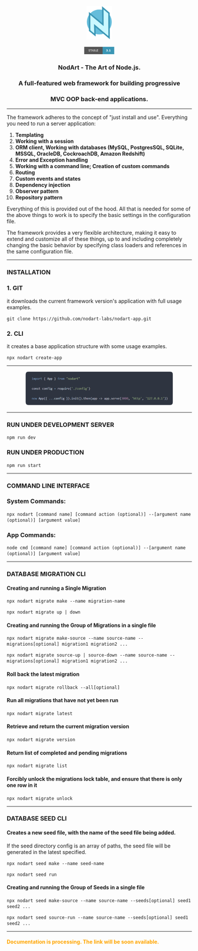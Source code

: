 
<div align="center">
<img src="sources/img/nodart-logo.svg" width="70">
<br/>
<br/>
<img src="sources/img/badges/stable-3.svg" height="20">
<br/>
</div>
<h3 align="center">NodArt - The Art of Node.js.</h3>
<h3 align="center"> A full-featured web framework for building progressive</h3>
<h3 align="center"> MVC OOP back-end applications. </h3>


---


The framework adheres to the concept of "just install and use". 
Everything you need to run a server application:

1. **Templating**
2. **Working with a session**
3. **ORM client, Working with databases (MySQL, PostgresSQL, SQLite, MSSQL, OracleDB, CockroachDB, Amazon Redshift)**
4. **Error and Exception handling**
5. **Working with a command line; Creation of custom commands**
6. **Routing**
7. **Custom events and states**
8. **Dependency injection**
9. **Observer pattern**
10. **Repository pattern**

Everything of this is provided out of the hood. 
All that is needed for some of the above things to work is to specify the basic settings 
in the configuration file. 

The framework provides a very flexible architecture, 
making it easy to extend and customize all of these things, 
up to and including completely changing the basic behavior 
by specifying class loaders and references in the same configuration file.


---


### INSTALLATION

### 1. GIT

it downloads the current framework version's application with full usage examples.

```
git clone https://github.com/nodart-labs/nodart-app.git
```

### 2. CLI

it creates a base application structure with some usage examples.

```
npx nodart create-app
```

---

<div style="text-align:center">
<img src="sources/img/intro.svg" style="max-width: 80%">
</div>

---

### RUN UNDER DEVELOPMENT SERVER
```
npm run dev
```

### RUN UNDER PRODUCTION
```
npm run start
```

---

### COMMAND LINE INTERFACE

### System Commands:
```
npx nodart [command name] [command action (optional)] --[argument name (optional)] [argument value]
```

### App Commands:
```
node cmd [command name] [command action (optional)] --[argument name (optional)] [argument value]
```

---


### DATABASE MIGRATION CLI

#### Creating and running a Single Migration
```
npx nodart migrate make --name migration-name
```
```
npx nodart migrate up | down
```

#### Creating and running the Group of Migrations in a single file
```
npx nodart migrate make-source --name source-name --migrations[optional] migration1 migration2 ...
```
```
npx nodart migrate source-up | source-down --name source-name --migrations[optional] migration1 migration2 ...
```

#### Roll back the latest migration
```
npx nodart migrate rollback --all[optional]
```

#### Run all migrations that have not yet been run
```
npx nodart migrate latest
```

#### Retrieve and return the current migration version
```
npx nodart migrate version
```

#### Return list of completed and pending migrations
```
npx nodart migrate list
```

#### Forcibly unlock the migrations lock table, and ensure that there is only one row in it
```
npx nodart migrate unlock
```

---

### DATABASE SEED CLI

#### Creates a new seed file, with the name of the seed file being added.
If the seed directory config is an array of paths, the seed file will be generated in the latest specified.
```
npx nodart seed make --name seed-name
```
```
npx nodart seed run
```

#### Creating and running the Group of Seeds in a single file
```
npx nodart seed make-source --name source-name --seeds[optional] seed1 seed2 ...
```
```
npx nodart seed source-run --name source-name --seeds[optional] seed1 seed2 ...
```

---

#### <font color=orange>Documentation is processing. The link will be soon available.</font>

